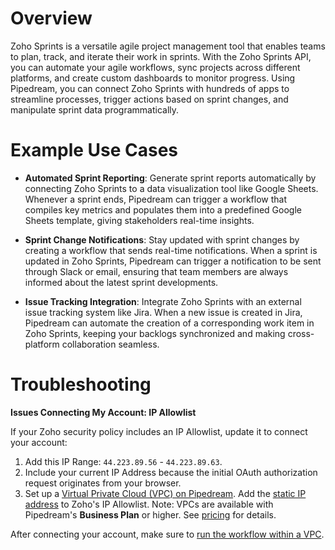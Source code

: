 # Overview

Zoho Sprints is a versatile agile project management tool that enables teams to plan, track, and iterate their work in sprints. With the Zoho Sprints API, you can automate your agile workflows, sync projects across different platforms, and create custom dashboards to monitor progress. Using Pipedream, you can connect Zoho Sprints with hundreds of apps to streamline processes, trigger actions based on sprint changes, and manipulate sprint data programmatically.

# Example Use Cases

- **Automated Sprint Reporting**: Generate sprint reports automatically by connecting Zoho Sprints to a data visualization tool like Google Sheets. Whenever a sprint ends, Pipedream can trigger a workflow that compiles key metrics and populates them into a predefined Google Sheets template, giving stakeholders real-time insights.

- **Sprint Change Notifications**: Stay updated with sprint changes by creating a workflow that sends real-time notifications. When a sprint is updated in Zoho Sprints, Pipedream can trigger a notification to be sent through Slack or email, ensuring that team members are always informed about the latest sprint developments.

- **Issue Tracking Integration**: Integrate Zoho Sprints with an external issue tracking system like Jira. When a new issue is created in Jira, Pipedream can automate the creation of a corresponding work item in Zoho Sprints, keeping your backlogs synchronized and making cross-platform collaboration seamless.

# Troubleshooting

**Issues Connecting My Account: IP Allowlist**

If your Zoho security policy includes an IP Allowlist, update it to connect your account:

1. Add this IP Range: `44.223.89.56` - `44.223.89.63`.
2. Include your current IP Address because the initial OAuth authorization request originates from your browser.
3. Set up a [Virtual Private Cloud (VPC) on Pipedream](https://pipedream.com/docs/workflows/vpc#create-a-new-vpc). Add the [static IP address](https://pipedream.com/docs/workflows/vpc#find-the-static-outbound-ip-address-for-a-vpc) to Zoho's IP Allowlist. Note: VPCs are available with Pipedream's **Business Plan** or higher. See [pricing](https://pipedream.com/pricing) for details.

After connecting your account, make sure to [run the workflow within a VPC](https://pipedream.com/docs/workflows/vpc#run-workflows-within-a-vpc).

